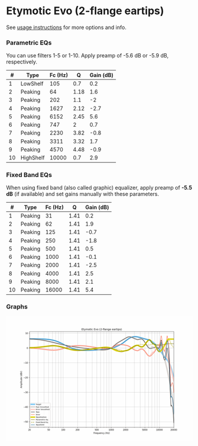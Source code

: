 # Etymotic Evo (2-flange eartips)
See [usage instructions](https://github.com/jaakkopasanen/AutoEq#usage) for more options and info.

### Parametric EQs
You can use filters 1-5 or 1-10. Apply preamp of -5.6 dB or -5.9 dB, respectively.

|   # | Type      |   Fc (Hz) |    Q |   Gain (dB) |
|-----|-----------|-----------|------|-------------|
|   1 | LowShelf  |       105 | 0.7  |         0.2 |
|   2 | Peaking   |        64 | 1.18 |         1.6 |
|   3 | Peaking   |       202 | 1.1  |        -2   |
|   4 | Peaking   |      1627 | 2.12 |        -2.7 |
|   5 | Peaking   |      6152 | 2.45 |         5.6 |
|   6 | Peaking   |       747 | 2    |         0.7 |
|   7 | Peaking   |      2230 | 3.82 |        -0.8 |
|   8 | Peaking   |      3311 | 3.32 |         1.7 |
|   9 | Peaking   |      4570 | 4.48 |        -0.9 |
|  10 | HighShelf |     10000 | 0.7  |         2.9 |

### Fixed Band EQs
When using fixed band (also called graphic) equalizer, apply preamp of **-5.5 dB** (if available) and set gains manually with these parameters.

|   # | Type    |   Fc (Hz) |    Q |   Gain (dB) |
|-----|---------|-----------|------|-------------|
|   1 | Peaking |        31 | 1.41 |         0.2 |
|   2 | Peaking |        62 | 1.41 |         1.9 |
|   3 | Peaking |       125 | 1.41 |        -0.7 |
|   4 | Peaking |       250 | 1.41 |        -1.8 |
|   5 | Peaking |       500 | 1.41 |         0.5 |
|   6 | Peaking |      1000 | 1.41 |        -0.1 |
|   7 | Peaking |      2000 | 1.41 |        -2.5 |
|   8 | Peaking |      4000 | 1.41 |         2.5 |
|   9 | Peaking |      8000 | 1.41 |         2.1 |
|  10 | Peaking |     16000 | 1.41 |         5.4 |

### Graphs
![](./Etymotic%20Evo%20(2-flange%20eartips).png)
